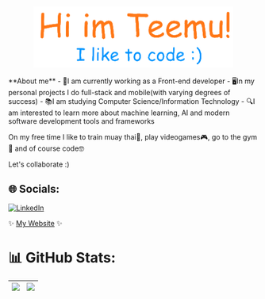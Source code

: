 <p align="center"><a href="https://temevh.github.io"><img width="80%" alt="Hello, I'm Anurag. I do open source!" src="./gh_header.png" /></a></p>
**About me**
- 🔭I am currently working as a Front-end developer  
- 🖥In my personal projects I do full-stack and mobile(with varying degrees of success)  
- 📚I am studying Computer Science/Information Technology  
- 🔍I am interested to learn more about machine learning, AI and modern software development tools and frameworks  

On my free time I like to train muay thai🥊, play videogames🎮, go to the gym💪 and of course code🤓  

Let's collaborate :)

## 🌐 Socials:
[![LinkedIn](https://img.shields.io/badge/LinkedIn-%230077B5.svg?logo=linkedin&logoColor=white)]([https://linkedin.com/in/anastasia-pirus](https://www.linkedin.com/in/temevh/)) 

✨ [My Website](https://www.teemuh.com) ✨

# 📊 GitHub Stats:


|![](https://github-readme-streak-stats.herokuapp.com/?user=temevh&theme=darcula&hide_border=true)|![](https://github-readme-stats.vercel.app/api?username=temevh&theme=darcula&hide_border=true&include_all_commits=false&count_private=false)|
| ------------- | ------------- |
<!-- ![](https://github-readme-stats.vercel.app/api/top-langs/?username=temevh&theme=darcula&hide_border=true&include_all_commits=false&count_private=false&layout=compact)-->


<!-- Proudly created with GPRM ( https://gprm.itsvg.in ) -->
